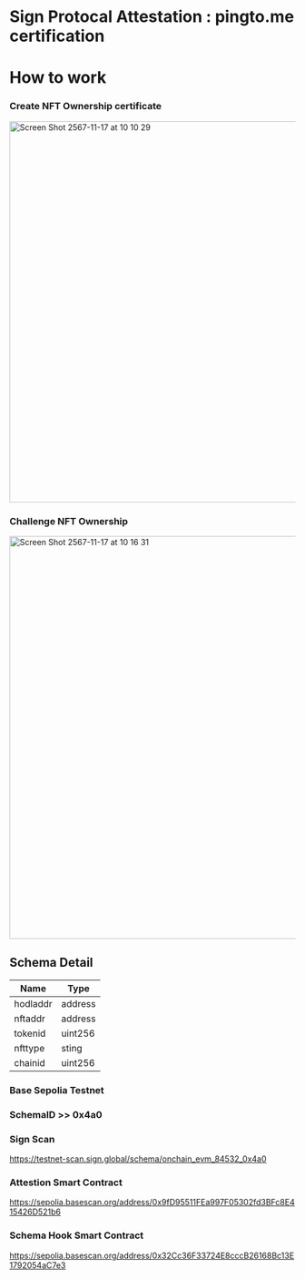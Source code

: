 # Sign Protocal Attestation : pingto.me certification
# How to work
### Create NFT Ownership certificate

<img width="670" alt="Screen Shot 2567-11-17 at 10 10 29" src="https://github.com/user-attachments/assets/d5606504-a116-4cfc-82a2-e56780d8cf6b">

### Challenge NFT Ownership

<img width="708" alt="Screen Shot 2567-11-17 at 10 16 31" src="https://github.com/user-attachments/assets/4889f91b-804c-40b3-bac9-2a1391ae1494">




## Schema Detail

| Name    | Type                    
|---------|---------|
| hodladdr| address |
| nftaddr | address | 
| tokenid | uint256 |
| nfttype | sting   | 
| chainid | uint256 |

### Base Sepolia Testnet

### SchemaID >> 0x4a0
### Sign Scan 
https://testnet-scan.sign.global/schema/onchain_evm_84532_0x4a0

### Attestion Smart Contract
https://sepolia.basescan.org/address/0x9fD95511FEa997F05302fd3BFc8E415426D521b6

### Schema Hook Smart Contract
https://sepolia.basescan.org/address/0x32Cc36F33724E8cccB26168Bc13E1792054aC7e3
